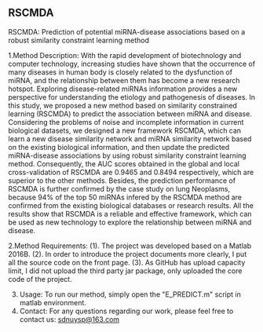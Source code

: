 ## RSCMDA
RSCMDA: Prediction of potential miRNA-disease associations based on a robust similarity constraint learning method

1.Method Description:
With the rapid development of biotechnology and computer technology, increasing studies have shown that the occurrence of many diseases in human body is closely related to the dysfunction of miRNA, and the relationship between them has become a new research hotspot. Exploring disease-related miRNAs information provides a new perspective for understanding the etiology and pathogenesis of diseases. In this study, we proposed a new method based on similarity constrained learning (RSCMDA) to predict the association between miRNA and disease. Considering the problems of noise and incomplete information in current biological datasets, we designed a new framework RSCMDA, which can learn a new disease similarity network and miRNA similarity network based on the existing biological information, and then update the predicted miRNA-disease associations by using robust similarity constraint learning method. Consequently, the AUC scores obtained in the global and local cross-validation of RSCMDA are 0.9465 and 0.8494 respectively, which are superior to the other methods. Besides, the prediction performance of RSCMDA is further confirmed by the case study on lung Neoplasms, because 94% of the top 50 miRNAs infered by the RSCMDA method are confirmed from the existing biological databases or research results. All the results show that RSCMDA is a reliable and effective framework, which can be used as new technology to explore the relationship between miRNA and disease. 

2.Method Requirements:
(1). The project was developed based on a Matlab 2016B. 
(2). In order to introduce the project documents more clearly, I put all the source code on the front page.
(3). As GitHub has upload capacity limit, I did not upload the third party jar package, only uploaded the core code of the project.


3. Usage:
To run our method, simply open the "E_PREDICT.m" script in matlab environment.
6. Contact:
For any questions regarding our work, please feel free to contact us: sdnuysp@163.com
